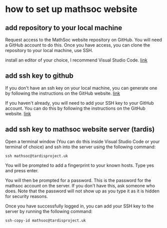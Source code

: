 # how to set up mathsoc website

## add repository to your local machine

Request access to the MathSoc website repository on GitHub. You will need a GitHub account to do this. Once you have access, you can clone the repository to your local machine, use SSH.

install an editor of your choice, I recommend Visual Studio Code. [link](https://code.visualstudio.com/Download)

## add ssh key to github

If you don't have an ssh key on your local machine, you can generate one by following the instructions on the GitHub website. [link](https://docs.github.com/en/authentication/connecting-to-github-with-ssh/generating-a-new-ssh-key-and-adding-it-to-the-ssh-agent)

If you haven't already, you will need to add your SSH key to your GitHub account. You can do this by following the instructions on the GitHub website. 
[link](https://docs.github.com/en/authentication/connecting-to-github-with-ssh/adding-a-new-ssh-key-to-your-github-account)

## add ssh key to mathsoc website server (tardis)

Open a terminal window (You can do this inside Visual Studio Code or your terminal of choice) and ssh into the server using the following command:

```ssh mathsoc@tardisproject.uk```

You will be prompted to add a fingerprint to your known hosts. Type yes and press enter.

You will then be prompted for a password. This is the password for the mathsoc account on the server. If you don't have this, ask someone who does. Note that the password will not show up as you type it as it is hidden for security reasons.

Once you have successfully logged in, you can add your SSH key to the server by running the following command:

```ssh-copy-id mathsoc@tardisproject.uk```



